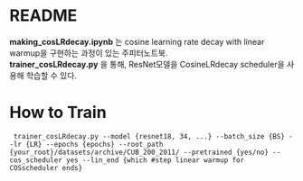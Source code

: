 # README

**making_cosLRdecay.ipynb** 는 cosine learning rate decay with linear warmup을 구현하는 과정이 있는 주피터노트북.  
**trainer_cosLRdecay.py** 을 통해, ResNet모델을 CosineLRdecay scheduler을 사용해 학습할 수 있다.

# How to Train

``` trainer_cosLRdecay.py --model {resnet18, 34, ...} --batch_size {BS} --lr {LR} --epochs {epochs} --root_path {your_root}/datasets/archive/CUB_200_2011/ --pretrained {yes/no} --cos_scheduler yes --lin_end {which #step linear warmup for COSscheduler ends}```